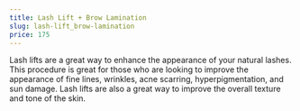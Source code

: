 ```yaml
---
title: Lash Lift + Brow Lamination
slug: lash-lift_brow-lamination
price: 175
---
```


Lash lifts are a great way to enhance the appearance of your natural lashes. This procedure is great for those who are looking to improve the appearance of fine lines, wrinkles, acne scarring, hyperpigmentation, and sun damage. Lash lifts are also a great way to improve the overall texture and tone of the skin.
